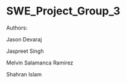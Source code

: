 # SWE_Project_Group_3

Authors: 

Jason Devaraj

Jaspreet Singh

Melvin Salamanca Ramirez

Shahran Islam